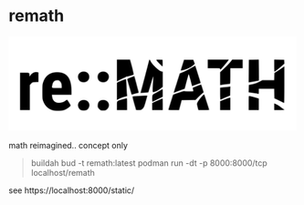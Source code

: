 # remath

![Alt text](./static/img/remathdark.svg)

math reimagined.. concept only

> buildah bud -t remath:latest
> podman run -dt -p 8000:8000/tcp localhost/remath

see https://localhost:8000/static/